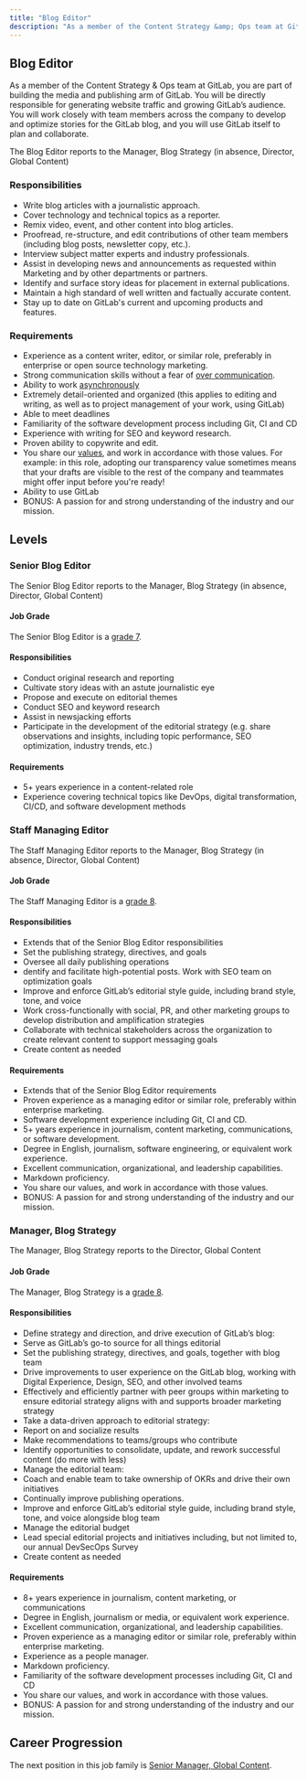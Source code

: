 ```yaml
---
title: "Blog Editor"
description: "As a member of the Content Strategy &amp; Ops team at GitLab, you are part of building the media and publishing arm of GitLab."
---
```


## Blog Editor

As a member of the Content Strategy &amp; Ops team at GitLab, you are part of building the media and publishing arm of GitLab. You will be directly responsible for generating website traffic and growing GitLab’s audience. You will work closely with team members across the company to develop and optimize stories for the GitLab blog, and you will use GitLab itself to plan and collaborate.

The Blog Editor reports to the Manager, Blog Strategy (in absence, Director, Global Content)

### Responsibilities

- Write blog articles with a journalistic approach.
- Cover technology and technical topics as a reporter.
- Remix video, event, and other content into blog articles.
- Proofread, re-structure, and edit contributions of other team members (including blog posts, newsletter copy, etc.).
- Interview subject matter experts and industry professionals.
- Assist in developing news and announcements as requested within Marketing and by other departments or partners.
- Identify and surface story ideas for placement in external publications.
- Maintain a high standard of well written and factually accurate content.
- Stay up to date on GitLab's current and upcoming products and features.

### Requirements

- Experience as a content writer, editor, or similar role, preferably in enterprise or open source technology marketing.
- Strong communication skills without a fear of [over communication](/handbook/communication/).
- Ability to work [asynchronously](/handbook/company/culture/all-remote/asynchronous/)
- Extremely detail-oriented and organized (this applies to editing and writing, as well as to project management of your work, using GitLab)
- Able to meet deadlines
- Familiarity of the software development process including Git, CI and CD
- Experience with writing for SEO and keyword research.
- Proven ability to copywrite and edit.
- You share our [values](/handbook/values/), and work in accordance with those values. For example: in this role, adopting our transparency value sometimes means that your drafts are visible to the rest of the company and teammates might offer input before you're ready!
- Ability to use GitLab
- BONUS: A passion for and strong understanding of the industry and our mission.

## Levels

### Senior Blog Editor

The Senior Blog Editor reports to the Manager, Blog Strategy (in absence, Director, Global Content)

#### Job Grade

The Senior Blog Editor is a [grade 7](/handbook/total-rewards/compensation/compensation-calculator/#gitlab-job-grades).

#### Responsibilities

- Conduct original research and reporting
- Cultivate story ideas with an astute journalistic eye
- Propose and execute on editorial themes
- Conduct SEO and keyword research
- Assist in newsjacking efforts
- Participate in the development of the editorial strategy (e.g. share observations and insights, including topic performance, SEO optimization, industry trends, etc.)

#### Requirements

- 5+ years experience in a content-related role
- Experience covering technical topics like DevOps, digital transformation, CI/CD, and software development methods

### Staff Managing Editor

The Staff Managing Editor reports to the Manager, Blog Strategy (in absence, Director, Global Content)

#### Job Grade

The Staff Managing Editor is a [grade 8](/handbook/total-rewards/compensation/compensation-calculator/#gitlab-job-grades).

#### Responsibilities

- Extends that of the Senior Blog Editor responsibilities
- Set the publishing strategy, directives, and goals
- Oversee all daily publishing operations
- dentify and facilitate high-potential posts. Work with SEO team on optimization goals
- Improve and enforce GitLab’s editorial style guide, including brand style, tone, and voice
- Work cross-functionally with social, PR, and other marketing groups to develop distribution and amplification strategies
- Collaborate with technical stakeholders across the organization to create relevant content to support messaging goals
- Create content as needed

#### Requirements

- Extends that of the Senior Blog Editor requirements
- Proven experience as a managing editor or similar role, preferably within enterprise marketing.
- Software development experience including Git, CI and CD.
- 5+ years experience in journalism, content marketing, communications, or software development.
- Degree in English, journalism, software engineering, or equivalent work experience.
- Excellent communication, organizational, and leadership capabilities.
- Markdown proficiency.
- You share our values, and work in accordance with those values.
- BONUS: A passion for and strong understanding of the industry and our mission.

### Manager, Blog Strategy

The Manager, Blog Strategy reports to the Director, Global Content

#### Job Grade

The Manager, Blog Strategy is a [grade 8](/handbook/total-rewards/compensation/compensation-calculator/#gitlab-job-grades).

#### Responsibilities

- Define strategy and direction, and drive execution of GitLab’s blog:
- Serve as GitLab’s go-to source for all things editorial
- Set the publishing strategy, directives, and goals, together with blog team
- Drive improvements to user experience on the GitLab blog, working with Digital Experience, Design, SEO, and other involved teams
- Effectively and efficiently partner with peer groups within marketing to ensure editorial strategy aligns with and supports broader marketing strategy
- Take a data-driven approach to editorial strategy:
- Report on and socialize results
- Make recommendations to teams/groups who contribute
- Identify opportunities to consolidate, update, and rework successful content (do more with less)
- Manage the editorial team:
- Coach and enable team to take ownership of OKRs and drive their own initiatives
- Continually improve publishing operations.
- Improve and enforce GitLab’s editorial style guide, including brand style, tone, and voice alongside blog team
- Manage the editorial budget
- Lead special editorial projects and initiatives including, but not limited to, our annual DevSecOps Survey
- Create content as needed

#### Requirements

- 8+ years experience in journalism, content marketing, or communications
- Degree in English, journalism or media, or equivalent work experience.
- Excellent communication, organizational, and leadership capabilities.
- Proven experience as a managing editor or similar role, preferably within enterprise marketing.
- Experience as a people manager.
- Markdown proficiency.
- Familiarity of the software development processes including Git, CI and CD
- You share our values, and work in accordance with those values.
- BONUS: A passion for and strong understanding of the industry and our mission.

## Career Progression

The next position in this job family is [Senior Manager, Global Content](/job-families/marketing/global-content-manager/).
